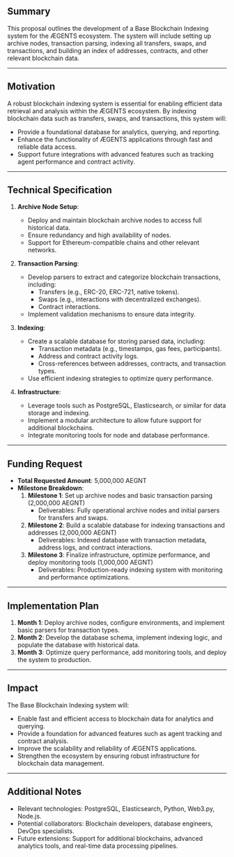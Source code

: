 ## Summary
This proposal outlines the development of a Base Blockchain Indexing system for the ÆGENTS ecosystem. The system will include setting up archive nodes, transaction parsing, indexing all transfers, swaps, and transactions, and building an index of addresses, contracts, and other relevant blockchain data.

---

## Motivation
A robust blockchain indexing system is essential for enabling efficient data retrieval and analysis within the ÆGENTS ecosystem. By indexing blockchain data such as transfers, swaps, and transactions, this system will:
- Provide a foundational database for analytics, querying, and reporting.
- Enhance the functionality of ÆGENTS applications through fast and reliable data access.
- Support future integrations with advanced features such as tracking agent performance and contract activity.

---

## Technical Specification
1. **Archive Node Setup**:
   - Deploy and maintain blockchain archive nodes to access full historical data.
   - Ensure redundancy and high availability of nodes.
   - Support for Ethereum-compatible chains and other relevant networks.

2. **Transaction Parsing**:
   - Develop parsers to extract and categorize blockchain transactions, including:
     - Transfers (e.g., ERC-20, ERC-721, native tokens).
     - Swaps (e.g., interactions with decentralized exchanges).
     - Contract interactions.
   - Implement validation mechanisms to ensure data integrity.

3. **Indexing**:
   - Create a scalable database for storing parsed data, including:
     - Transaction metadata (e.g., timestamps, gas fees, participants).
     - Address and contract activity logs.
     - Cross-references between addresses, contracts, and transaction types.
   - Use efficient indexing strategies to optimize query performance.

4. **Infrastructure**:
   - Leverage tools such as PostgreSQL, Elasticsearch, or similar for data storage and indexing.
   - Implement a modular architecture to allow future support for additional blockchains.
   - Integrate monitoring tools for node and database performance.

---

## Funding Request
- **Total Requested Amount**: 5,000,000 AEGNT
- **Milestone Breakdown**:
  1. **Milestone 1**: Set up archive nodes and basic transaction parsing (2,000,000 AEGNT)
     - Deliverables: Fully operational archive nodes and initial parsers for transfers and swaps.
  2. **Milestone 2**: Build a scalable database for indexing transactions and addresses (2,000,000 AEGNT)
     - Deliverables: Indexed database with transaction metadata, address logs, and contract interactions.
  3. **Milestone 3**: Finalize infrastructure, optimize performance, and deploy monitoring tools (1,000,000 AEGNT)
     - Deliverables: Production-ready indexing system with monitoring and performance optimizations.

---

## Implementation Plan
1. **Month 1**: Deploy archive nodes, configure environments, and implement basic parsers for transaction types.
2. **Month 2**: Develop the database schema, implement indexing logic, and populate the database with historical data.
3. **Month 3**: Optimize query performance, add monitoring tools, and deploy the system to production.

---

## Impact
The Base Blockchain Indexing system will:
- Enable fast and efficient access to blockchain data for analytics and querying.
- Provide a foundation for advanced features such as agent tracking and contract analysis.
- Improve the scalability and reliability of ÆGENTS applications.
- Strengthen the ecosystem by ensuring robust infrastructure for blockchain data management.

---

## Additional Notes
- Relevant technologies: PostgreSQL, Elasticsearch, Python, Web3.py, Node.js.
- Potential collaborators: Blockchain developers, database engineers, DevOps specialists.
- Future extensions: Support for additional blockchains, advanced analytics tools, and real-time data processing pipelines.
